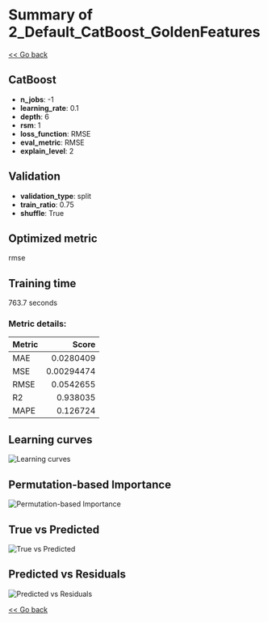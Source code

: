 # Summary of 2_Default_CatBoost_GoldenFeatures

[<< Go back](../README.md)


## CatBoost
- **n_jobs**: -1
- **learning_rate**: 0.1
- **depth**: 6
- **rsm**: 1
- **loss_function**: RMSE
- **eval_metric**: RMSE
- **explain_level**: 2

## Validation
 - **validation_type**: split
 - **train_ratio**: 0.75
 - **shuffle**: True

## Optimized metric
rmse

## Training time

763.7 seconds

### Metric details:
| Metric   |      Score |
|:---------|-----------:|
| MAE      | 0.0280409  |
| MSE      | 0.00294474 |
| RMSE     | 0.0542655  |
| R2       | 0.938035   |
| MAPE     | 0.126724   |



## Learning curves
![Learning curves](learning_curves.png)

## Permutation-based Importance
![Permutation-based Importance](permutation_importance.png)
## True vs Predicted

![True vs Predicted](true_vs_predicted.png)


## Predicted vs Residuals

![Predicted vs Residuals](predicted_vs_residuals.png)



[<< Go back](../README.md)
